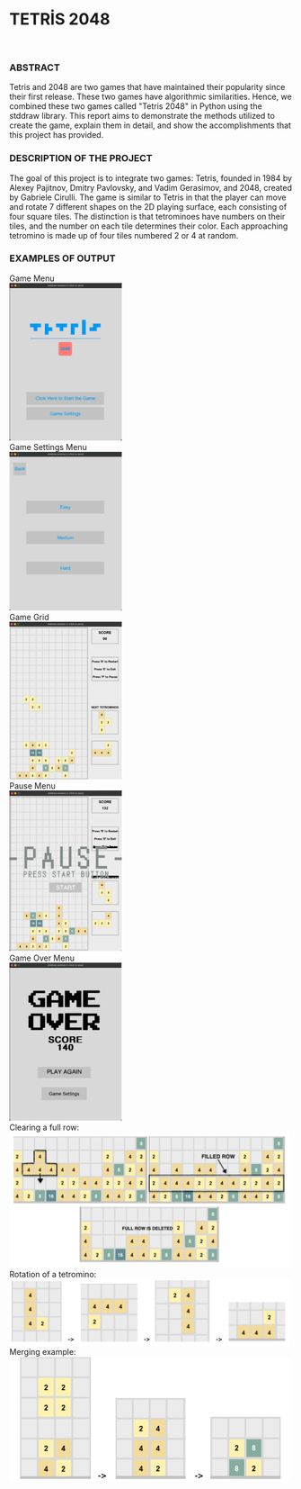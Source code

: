 
<html lang="en">

<head>
  <meta charset="utf-8">
  <meta name="viewport" content="width=device-width, initial-scale=1">
  <link rel="stylesheet" href="https://maxcdn.bootstrapcdn.com/bootstrap/3.4.1/css/bootstrap.min.css">
</head>

<body>
  <h1> TETRİS 2048</h1>
  <br>
  <h3>ABSTRACT</h3>
  <p>Tetris and 2048 are two games that have maintained their popularity
    since their first release. These two games have algorithmic similarities.
    Hence, we combined these two games called "Tetris 2048" in Python using
    the stddraw library. This report aims to demonstrate the methods
    utilized to create the game, explain them in detail, and show the
    accomplishments that this project has provided.
  </p>
  <h3> DESCRIPTION OF THE PROJECT </h3>
  <p>The goal of this project is to integrate two games:
    Tetris, founded in 1984 by Alexey Pajitnov, Dmitry Pavlovsky,
    and Vadim Gerasimov, and 2048, created by Gabriele Cirulli.
    The game is similar to Tetris in that the player can move and
    rotate 7 different shapes on the 2D playing surface, each consisting
    of four square tiles. The distinction is that tetrominoes have numbers
    on their tiles, and the number on each tile determines their color.
    Each approaching tetromino is made up of four tiles numbered 2 or 4 at
    random.</p>

  <h3> EXAMPLES OF OUTPUT </h3>

  <div>Game Menu</div>
          <div> <img src="images2\GameMenu.png" alt="Game Menu" style="width:200px;"></div>
  <div>Game Settings Menu</div>
          <div> <img src="images2\Game Settings Menu.png" alt="Game Settings Menu" style="width:200px;"></div>
  <div>Game Grid</div>
          <div> <img src="images2\Game Grid.png" alt="Game Grid" style="width:200px;"></div>
  <div>Pause Menu</div>
          <div> <img src="images2\Pause Menu.png" alt="Pause Menu" style="width:200px;"></div>
  <div>Game Over Menu</div>
          <div> <img src="images2\Game Over Menu.png" alt="Game Over Menu" style="width:200px;"></div>
  <div>Clearing a full row:</div>
          <div> <img src="images2\Clearing Full Row.png" alt="Clearing a full row" style="width:500px;"></div>
  <div>Rotation of a tetromino:</div>
          <div> <img src="images2\Rotation of a tetromino.png" alt="Rotation of a tetromino" style="width:500px;"</div>
  <div>Merging example:</div>
          <div> <img src="images2\Merge.png" alt="Merging example:" style="width:500px;"></div>
  
</body>

</html>
